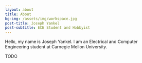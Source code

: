 ```yaml
---
layout: about
title: About
bg-img: /assets/img/workspace.jpg
post-title: Joseph Yankel
post-subtitle: ECE Student and Hobbyist
---
```


Hello, my name is Joseph Yankel. I am an Electrical and Computer Engineering
student at Carnegie Mellon University.

TODO
